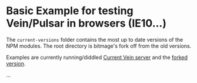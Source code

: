 Basic Example for testing Vein/Pulsar in browsers (IE10...)
=====================

The `current-versions` folder contains the most up to date versions of the NPM modules. The root directory is bitmage's fork off from the old versions.

Examples are currently running/diddled <a href='http://mindsforge.com:5000'>Current Vein server</a> and the <a href='http://mindsforge.com:4000'>forked version</a>.

...
